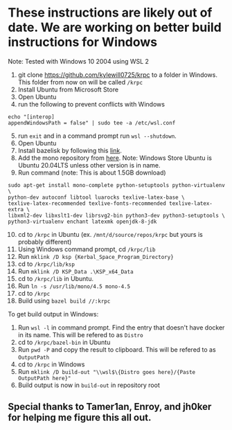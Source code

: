 # These instructions are likely out of date. We are working on better build instructions for Windows

Note: Tested with Windows 10 2004 using WSL 2

1) git clone https://github.com/kylewill0725/krpc to a folder in Windows. This folder from now on will be called `/krpc`
2) Install Ubuntu from Microsoft Store
3) Open Ubuntu
4) run the following to prevent conflicts with Windows
```
echo "[interop]
appendWindowsPath = false" | sudo tee -a /etc/wsl.conf
```
5) run `exit` and in a command prompt run `wsl --shutdown`.
6) Open Ubuntu
7) Install bazelisk by following this [link](https://docs.bazel.build/versions/3.6.0/install-bazelisk.html).
8) Add the mono repository from [here](https://www.mono-project.com/download/stable/#download-lin-ubuntu). Note: Windows Store Ubuntu is Ubuntu 20.04LTS unless other version is in name.
9) Run command (note: This is about 1.5GB download)
```
sudo apt-get install mono-complete python-setuptools python-virtualenv \
python-dev autoconf libtool luarocks texlive-latex-base \
texlive-latex-recommended texlive-fonts-recommended texlive-latex-extra \
libxml2-dev libxslt1-dev librsvg2-bin python3-dev python3-setuptools \
python3-virtualenv enchant latexmk openjdk-8-jdk
```
10) cd to `/krpc` in Ubuntu (ex. `/mnt/d/source/repos/krpc` but yours is probably different)
11) Using Windows command prompt, cd `/krpc/lib`
12) Run `mklink /D ksp {Kerbal_Space_Program_Directory}`
13) cd to `/krpc/lib/ksp`
14) Run `mklink /D KSP_Data .\KSP_x64_Data`
15) cd to `/krpc/lib` in Ubuntu.
16) Run `ln -s /usr/lib/mono/4.5 mono-4.5`
17) cd to `/krpc`
18) Build using `bazel build //:krpc`

To get build output in Windows:
1) Run `wsl -l` in command prompt. Find the entry that doesn't have docker in its name. This will be refered to as `Distro`
2) cd to `/krpc/bazel-bin` in Ubuntu
3) Run `pwd -P` and copy the result to clipboard. This will be refered to as `OutputPath`
4) cd to `/krpc` in Windows
5) Run `mklink /D build-out "\\wsl$\{Distro goes here}/{Paste OutputPath here}"`
6) Build output is now in `build-out` in repository root
## Special thanks to Tamer1an, Enroy, and jh0ker for helping me figure this all out.
